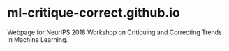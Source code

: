 # ml-critique-correct.github.io
Webpage for NeurIPS 2018 Workshop on Critiquing and Correcting Trends in Machine Learning.
